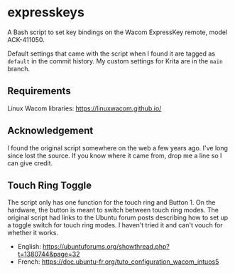 # expresskeys

A Bash script to set key bindings on the
Wacom ExpressKey remote, model ACK-411050.

Default settings that came with the script when I found it
are tagged as `default` in the commit history.
My custom settings for Krita are in the `main` branch.

## Requirements

Linux Wacom libraries:
https://linuxwacom.github.io/

## Acknowledgement

I found the original script somewhere on the web a few years ago.
I've long since lost the source.
If you know where it came from, drop me a line so I can give credit.

## Touch Ring Toggle

The script only has one function for the touch ring and Button 1.
On the hardware, the button is meant to switch between touch ring modes.
The original script had links to the Ubuntu forum posts
describing how to set up a toggle switch for touch ring modes.
I haven't tried it and can't vouch for whether it works.

* English: https://ubuntuforums.org/showthread.php?t=1380744&page=32
* French: https://doc.ubuntu-fr.org/tuto_configuration_wacom_intuos5

